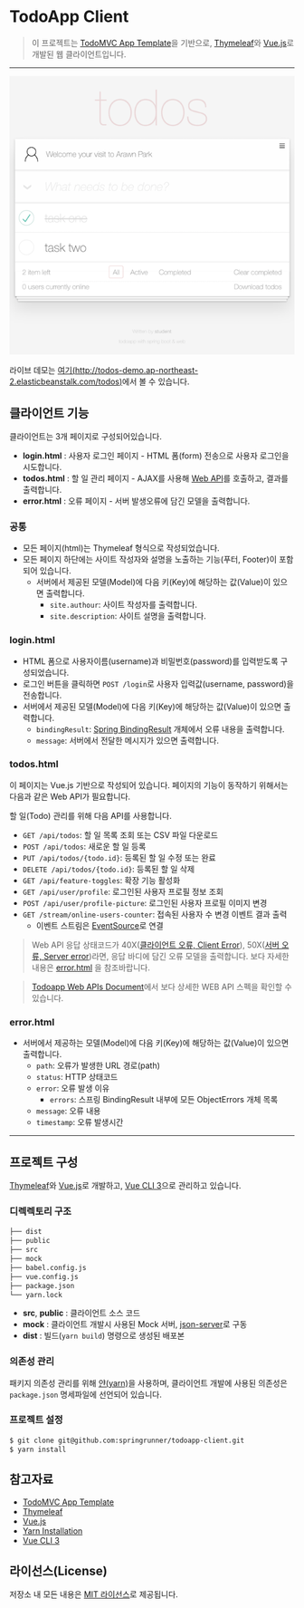 # TodoApp Client

> 이 프로젝트는 [TodoMVC App Template](https://github.com/tastejs/todomvc-app-template/)을 기반으로, [Thymeleaf](https://www.thymeleaf.org/)와 [Vue.js](https://vuejs.org/)로 개발된 웹 클라이언트입니다.

*****

<p align="center">
  <img width="640px" src=".README/todoapp_client.png">
</p>

라이브 데모는 [여기(http://todos-demo.ap-northeast-2.elasticbeanstalk.com/todos)](http://todos-demo.ap-northeast-2.elasticbeanstalk.com/todos)에서 볼 수 있습니다.

## 클라이언트 기능

클라이언트는 3개 페이지로 구성되어있습니다.

* **login.html** : 사용자 로그인 페이지 - HTML 폼(form) 전송으로 사용자 로그인을 시도합니다.
* **todos.html** : 할 일 관리 페이지 - AJAX를 사용해 [Web API](https://en.wikipedia.org/wiki/Web_API)를 호출하고, 결과를 출력합니다.
* **error.html** : 오류 페이지 - 서버 발생오류에 담긴 모델을 출력합니다.

### 공통
* 모든 페이지(html)는 Thymeleaf 형식으로 작성되었습니다.
* 모든 페이지 하단에는 사이트 작성자와 설명을 노출하는 기능(푸터, Footer)이 포함되어 있습니다.
    - 서버에서 제공된 모델(Model)에 다음 키(Key)에 해당하는 값(Value)이 있으면 출력합니다.
        - `site.authour`: 사이트 작성자를 출력합니다.
        - `site.description`: 사이트 설명을 출력합니다.

### login.html
* HTML 폼으로 사용자이름(username)과 비밀번호(password)를 입력받도록 구성되었습니다.
* 로그인 버튼을 클릭하면 `POST /login`로 사용자 입력값(username, password)을 전송합니다.
* 서버에서 제공된 모델(Model)에 다음 키(Key)에 해당하는 값(Value)이 있으면 출력합니다.
    - `bindingResult`: [Spring BindingResult](https://docs.spring.io/spring-framework/docs/current/javadoc-api/org/springframework/validation/BindingResult.html) 개체에서 오류 내용을 출력합니다.
    - `message`: 서버에서 전달한 메시지가 있으면 출력합니다.

### todos.html
이 페이지는 Vue.js 기반으로 작성되어 있습니다. 페이지의 기능이 동작하기 위해서는 다음과 같은 Web API가 필요합니다.

할 일(Todo) 관리를 위해 다음 API를 사용합니다.

* `GET /api/todos`: 할 일 목록 조회 또는 CSV 파일 다운로드
* `POST /api/todos`: 새로운 할 일 등록
* `PUT /api/todos/{todo.id}`: 등록된 할 일 수정 또는 완료
* `DELETE /api/todos/{todo.id}`: 등록된 할 일 삭제
* `GET /api/feature-toggles`: 확장 기능 활성화
* `GET /api/user/profile`: 로그인된 사용자 프로필 정보 조회
* `POST /api/user/profile-picture`: 로그인된 사용자 프로필 이미지 변경
* `GET /stream/online-users-counter`: 접속된 사용자 수 변경 이벤트 결과 출력
  - 이벤트 스트림은 [EventSource](https://developer.mozilla.org/en-US/docs/Web/API/EventSource)로 연결

> Web API 응답 상태코드가 40X([클라이언트 오류, Client Error](https://developer.mozilla.org/ko/docs/Web/HTTP/Status#%ED%81%B4%EB%9D%BC%EC%9D%B4%EC%96%B8%ED%8A%B8_%EC%97%90%EB%9F%AC_%EC%9D%91%EB%8B%B5)), 50X([서버 오류, Server error](https://developer.mozilla.org/ko/docs/Web/HTTP/Status#%EC%84%9C%EB%B2%84_%EC%97%90%EB%9F%AC_%EC%9D%91%EB%8B%B5))라면, 응답 바디에 담긴 오류 모델을 출력합니다. 보다 자세한 내용은 [error.html](#error.html) 을 참조바랍니다.

> [Todoapp Web APIs Document](https://app.swaggerhub.com/apis-docs/code-rain/todoapp/1.0.0-snapshot)에서 보다 상세한 WEB API 스펙을 확인할 수 있습니다.

### error.html
* 서버에서 제공하는 모델(Model)에 다음 키(Key)에 해당하는 값(Value)이 있으면 출력합니다. 
  - `path`: 오류가 발생한 URL 경로(path)
  - `status`: HTTP 상태코드
  - `error`: 오류 발생 이유
    - `errors`: 스프링 BindingResult 내부에 모든 ObjectErrors 개체 목록
  - `message`: 오류 내용
  - `timestamp`: 오류 발생시간

*****

## 프로젝트 구성

[Thymeleaf](https://www.thymeleaf.org/)와 [Vue.js](https://vuejs.org/)로 개발하고, [Vue CLI 3](https://cli.vuejs.org/)으로 관리하고 있습니다.

### 디렉렉토리 구조

```
├── dist
├── public
├── src
├── mock
├── babel.config.js
├── vue.config.js
├── package.json
└── yarn.lock
```

* **src**, **public** : 클라이언트 소스 코드
* **mock** : 클라이언트 개발시 사용된 Mock 서버, [json-server](https://github.com/typicode/json-server)로 구동
* **dist** : 빌드(`yarn build`) 명령으로 생성된 배포본

### 의존성 관리

패키지 의존성 관리를 위해 [얀(yarn)](https://yarnpkg.com/en/)을 사용하며, 클라이언트 개발에 사용된 의존성은 `package.json` 명세파일에 선언되어 있습니다.

### 프로젝트 설정
```
$ git clone git@github.com:springrunner/todoapp-client.git
$ yarn install
```

## 참고자료     

* [TodoMVC App Template](https://github.com/tastejs/todomvc-app-template/)
* [Thymeleaf](https://www.thymeleaf.org/)
* [Vue.js](https://vuejs.org/)
* [Yarn Installation](https://yarnpkg.com/en/docs/install)
* [Vue CLI 3](https://cli.vuejs.org/)

## 라이선스(License)

저장소 내 모든 내용은 [MIT 라이선스](https://en.wikipedia.org/wiki/MIT_License)로 제공됩니다.